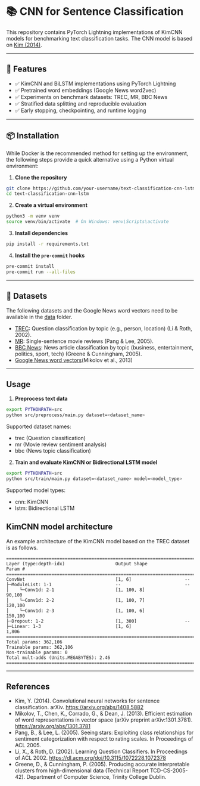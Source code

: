 # 📚 CNN for Sentence Classification

This repository contains PyTorch Lightning implementations of KimCNN models for benchmarking text classification tasks. The CNN model is based on [Kim (2014)](https://arxiv.org/abs/1408.5882).

---

## 🚀 Features

- ✅ KimCNN and BiLSTM implementations using PyTorch Lightning
- ✅ Pretrained word embeddings (Google News word2vec)
- ✅ Experiments on benchmark datasets: TREC, MR, BBC News
- ✅ Stratified data splitting and reproducible evaluation
- ✅ Early stopping, checkpointing, and runtime logging

---

## 📦 Installation

While Docker is the recommended method for setting up the environment, the following steps provide a quick alternative using a Python virtual environment:

1. **Clone the repository**
```bash
git clone https://github.com/your-username/text-classification-cnn-lstm.git
cd text-classification-cnn-lstm
```

2. **Create a virtual environment**
```bash
python3 -m venv venv
source venv/bin/activate  # On Windows: venv\Scripts\activate
```

3. **Install dependencies**
```bash
pip install -r requirements.txt
```

4. **Install the `pre-commit` hooks**
```bash
pre-commit install
pre-commit run --all-files
```

---

## 📂 Datasets

The following datasets and the Google News word vectors need to be available in the [data](data/) folder.

* [TREC](https://cogcomp.seas.upenn.edu/Data/QA/QC/): Question classification by topic (e.g., person, location) (Li & Roth, 2002).
* [MR](https://www.cs.cornell.edu/people/pabo/movie-review-data/): Single-sentence movie reviews (Pang & Lee, 2005).
* [BBC News](https://storage.googleapis.com/dataset-uploader/bbc/bbc-text.csv): News article classification by topic (business, entertainment, politics, sport, tech) (Greene & Cunningham, 2005).
* [Google News word vectors](https://www.kaggle.com/datasets/leadbest/googlenewsvectorsnegative300)(Mikolov et al., 2013)

---

## Usage

1. **Preprocess text data**

```bash
export PYTHONPATH=src
python src/preprocess/main.py dataset=<dataset_name>
```

Supported dataset names:

* trec (Question classification)
* mr (Movie review sentiment analysis)
* bbc (News topic classification)

2. **Train and evaluate KimCNN or Bidirectional LSTM model**

```bash
export PYTHONPATH=src
python src/train/main.py dataset=<dataset_name> model=<model_type>
```

Supported model types:

* cnn: KimCNN
* lstm: Bidirectional LSTM

## KimCNN model architecture

An example architecture of the KimCNN model based on the TREC dataset is as follows.

```
==========================================================================================
Layer (type:depth-idx)                   Output Shape              Param #
==========================================================================================
ConvNet                                  [1, 6]                    --
├─ModuleList: 1-1                        --                        --
│    └─Conv1d: 2-1                       [1, 100, 8]               90,100
│    └─Conv1d: 2-2                       [1, 100, 7]               120,100
│    └─Conv1d: 2-3                       [1, 100, 6]               150,100
├─Dropout: 1-2                           [1, 300]                  --
├─Linear: 1-3                            [1, 6]                    1,806
==========================================================================================
Total params: 362,106
Trainable params: 362,106
Non-trainable params: 0
Total mult-adds (Units.MEGABYTES): 2.46
==========================================================================================
```

---

## References

* Kim, Y. (2014). Convolutional neural networks for sentence classification. arXiv. https://arxiv.org/abs/1408.5882
* Mikolov, T., Chen, K., Corrado, G., & Dean, J. (2013). Efficient estimation of word representations in vector space (arXiv preprint arXiv:1301.3781). https://arxiv.org/abs/1301.3781
* Pang, B., & Lee, L. (2005). Seeing stars: Exploiting class relationships for sentiment categorization with respect to rating scales. In Proceedings of ACL 2005.
* Li, X., & Roth, D. (2002). Learning Question Classifiers. In Proceedings of ACL 2002. https://dl.acm.org/doi/10.3115/1072228.1072378
* Greene, D., & Cunningham, P. (2005). Producing accurate interpretable clusters from high-dimensional data (Technical Report TCD-CS-2005-42). Department of Computer Science, Trinity College Dublin.
